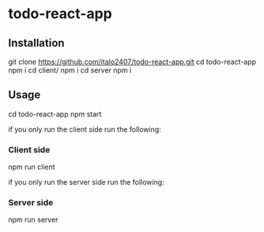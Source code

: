 # todo-react-app

## Installation
git clone https://github.com/italo2407/todo-react-app.git
cd todo-react-app
npm i
cd client/
npm i
cd server
npm i

## Usage
cd todo-react-app
npm start

if you only run the client side run the following:
### Client side
npm run client

if you only run the server side run the following:
### Server side
npm run server

